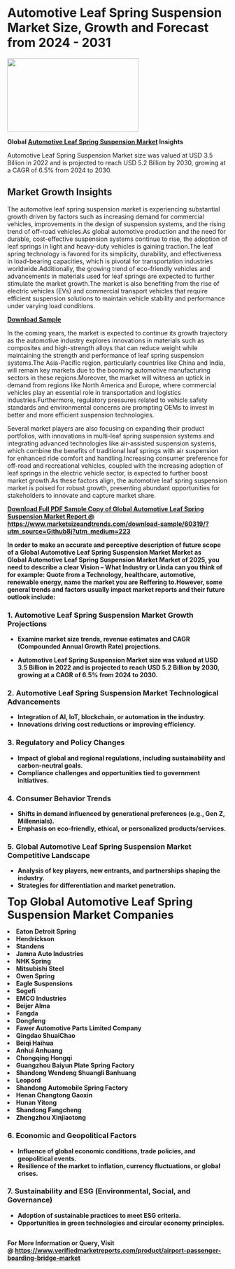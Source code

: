 <H1>Automotive Leaf Spring Suspension Market Size, Growth and Forecast from 2024 - 2031</H1><img class="aligncenter size-medium wp-image-584254" src="https://thirdeyenews.in/wp-content/uploads/2024/09/Global-Market-Research-300x168.jpeg" alt="" width="300" height="168" /><p><strong>Global&nbsp;<a href="https://www.marketsizeandtrends.com/download-sample/60319/?utm_source=Github8j?utm_medium=223">Automotive Leaf Spring Suspension Market</a> Insights</strong></p><p>Automotive Leaf Spring Suspension Market size was valued at USD 3.5 Billion in 2022 and is projected to reach USD 5.2 Billion by 2030, growing at a CAGR of 6.5% from 2024 to 2030.</p><p><!DOCTYPE html> <html lang="en"> <head> <meta charset="UTF-8"> <meta name="viewport" content="width=device-width, initial-scale=1.0"> <title>Automotive Leaf Spring Suspension Market Growth Insights</title> </head> <body> <h2>Market Growth Insights</h2> <p>The automotive leaf spring suspension market is experiencing substantial growth driven by factors such as increasing demand for commercial vehicles, improvements in the design of suspension systems, and the rising trend of off-road vehicles.As global automotive production and the need for durable, cost-effective suspension systems continue to rise, the adoption of leaf springs in light and heavy-duty vehicles is gaining traction.The leaf spring technology is favored for its simplicity, durability, and effectiveness in load-bearing capacities, which is pivotal for transportation industries worldwide.Additionally, the growing trend of eco-friendly vehicles and advancements in materials used for leaf springs are expected to further stimulate the market growth.The market is also benefiting from the rise of electric vehicles (EVs) and commercial transport vehicles that require efficient suspension solutions to maintain vehicle stability and performance under varying load conditions.</p> <p><strong><a href="download_sample_link_here">Download Sample</a></strong></p> <p>In the coming years, the market is expected to continue its growth trajectory as the automotive industry explores innovations in materials such as composites and high-strength alloys that can reduce weight while maintaining the strength and performance of leaf spring suspension systems.The Asia-Pacific region, particularly countries like China and India, will remain key markets due to the booming automotive manufacturing sectors in these regions.Moreover, the market will witness an uptick in demand from regions like North America and Europe, where commercial vehicles play an essential role in transportation and logistics industries.Furthermore, regulatory pressures related to vehicle safety standards and environmental concerns are prompting OEMs to invest in better and more efficient suspension technologies.</p> <p>Several market players are also focusing on expanding their product portfolios, with innovations in multi-leaf spring suspension systems and integrating advanced technologies like air-assisted suspension systems, which combine the benefits of traditional leaf springs with air suspension for enhanced ride comfort and handling.Increasing consumer preference for off-road and recreational vehicles, coupled with the increasing adoption of leaf springs in the electric vehicle sector, is expected to further boost market growth.As these factors align, the automotive leaf spring suspension market is poised for robust growth, presenting abundant opportunities for stakeholders to innovate and capture market share.</p> <p><strong><a href="get_more_info_link_here"></p><p><span class=""><strong>Download Full PDF Sample Copy of Global Automotive Leaf Spring Suspension Market Report</strong> @ <a href="https://www.marketsizeandtrends.com/download-sample/60319/?utm_source=Github8j?utm_medium=223" target="_blank">https://www.marketsizeandtrends.com/download-sample/60319/?utm_source=Github8j?utm_medium=223</a></span></p><p>In order to make an accurate and perceptive description of future scope of a Global&nbsp;Automotive Leaf Spring Suspension Market Market as Global&nbsp;Automotive Leaf Spring Suspension Market Market of 2025, you need to describe a clear Vision &ndash; What Industry or Linda can you think of for example: Quote from a Technology, healthcare, automotive, renewable energy, name the market you are Reffering to.However, some general trends and factors usually impact market reports and their future outlook include:</p><h3>1.&nbsp;<strong>Automotive Leaf Spring Suspension Market Growth Projections</strong></h3><ul><li>Examine market size trends, revenue estimates and CAGR (Compounded Annual Growth Rate) projections.</li><li><p>Automotive Leaf Spring Suspension Market size was valued at USD 3.5 Billion in 2022 and is projected to reach USD 5.2 Billion by 2030, growing at a CAGR of 6.5% from 2024 to 2030.</p></li></ul><h3>2.&nbsp;<strong>Automotive Leaf Spring Suspension Market Technological Advancements</strong></h3><ul><li>Integration of AI, IoT, blockchain, or automation in the industry.</li><li>Innovations driving cost reductions or improving efficiency.</li></ul><h3>3.&nbsp;<strong>Regulatory and Policy Changes</strong></h3><ul><li>Impact of global and regional regulations, including sustainability and carbon-neutral goals.</li><li>Compliance challenges and opportunities tied to government initiatives.</li></ul><h3>4.&nbsp;<strong>Consumer Behavior Trends</strong></h3><ul><li>Shifts in demand influenced by generational preferences (e.g., Gen Z, Millennials).</li><li>Emphasis on eco-friendly, ethical, or personalized products/services.</li></ul><h3>5.&nbsp;<strong>Global Automotive Leaf Spring Suspension Market Competitive Landscape</strong></h3><ul><li>Analysis of key players, new entrants, and partnerships shaping the industry.</li><li>Strategies for differentiation and market penetration.</li></ul><p data-pm-slice="1 1 []"><span style="color: inherit; font-family: inherit; font-size: 25px;">Top Global Automotive Leaf Spring Suspension Market Companies</span></p><div class="" data-test-id=""><p><li>Eaton Detroit Spring</li><li> Hendrickson</li><li> Standens</li><li> Jamna Auto Industries</li><li> NHK Spring</li><li> Mitsubishi Steel</li><li> Owen Spring</li><li> Eagle Suspensions</li><li> Sogefi</li><li> EMCO Industries</li><li> Beijer Alma</li><li> Fangda</li><li> Dongfeng</li><li> Fawer Automotive Parts Limited Company</li><li> Qingdao ShuaiChao</li><li> Beiqi Haihua</li><li> Anhui Anhuang</li><li> Chongqing Hongqi</li><li> Guangzhou Baiyun Plate Spring Factory</li><li> Shandong Wendeng Shuangli Banhuang</li><li> Leopord</li><li> Shandong Automobile Spring Factory</li><li> Henan Changtong Gaoxin</li><li> Hunan Yitong</li><li> Shandong Fangcheng</li><li> Zhengzhou Xinjiaotong</li></p></div><h3>6.&nbsp;<strong>Economic and Geopolitical Factors</strong></h3><ul><li>Influence of global economic conditions, trade policies, and geopolitical events.</li><li>Resilience of the market to inflation, currency fluctuations, or global crises.</li></ul><h3>7.&nbsp;<strong>Sustainability and ESG (Environmental, Social, and Governance)</strong></h3><ul><li>Adoption of sustainable practices to meet ESG criteria.</li><li>Opportunities in green technologies and circular economy principles.</li></ul><h2><strong style="font-size: 14px;">For More Information or Query, Visit @&nbsp;</strong><a style="background-color: #ffffff; font-size: 14px;" href="https://www.marketsizeandtrends.com/report/automotive-leaf-spring-suspension-market/" target="_blank">https://www.verifiedmarketreports.com/product/airport-passenger-boarding-bridge-market</a></h2>